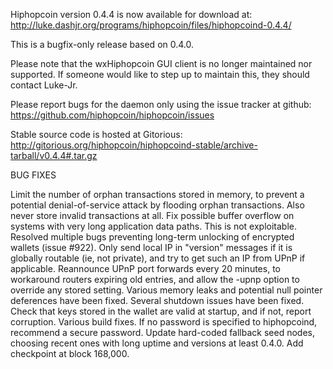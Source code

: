 Hiphopcoin version 0.4.4 is now available for download at:
http://luke.dashjr.org/programs/hiphopcoin/files/hiphopcoind-0.4.4/

This is a bugfix-only release based on 0.4.0.

Please note that the wxHiphopcoin GUI client is no longer maintained nor supported. If someone would like to step up to maintain this, they should contact Luke-Jr.

Please report bugs for the daemon only using the issue tracker at github:
https://github.com/hiphopcoin/hiphopcoin/issues

Stable source code is hosted at Gitorious:
http://gitorious.org/hiphopcoin/hiphopcoind-stable/archive-tarball/v0.4.4#.tar.gz

BUG FIXES

Limit the number of orphan transactions stored in memory, to prevent a potential denial-of-service attack by flooding orphan transactions. Also never store invalid transactions at all.
Fix possible buffer overflow on systems with very long application data paths. This is not exploitable.
Resolved multiple bugs preventing long-term unlocking of encrypted wallets (issue #922).
Only send local IP in "version" messages if it is globally routable (ie, not private), and try to get such an IP from UPnP if applicable.
Reannounce UPnP port forwards every 20 minutes, to workaround routers expiring old entries, and allow the -upnp option to override any stored setting.
Various memory leaks and potential null pointer deferences have been
fixed.
Several shutdown issues have been fixed.
Check that keys stored in the wallet are valid at startup, and if not,
report corruption.
Various build fixes.
If no password is specified to hiphopcoind, recommend a secure password.
Update hard-coded fallback seed nodes, choosing recent ones with long uptime and versions at least 0.4.0.
Add checkpoint at block 168,000.

